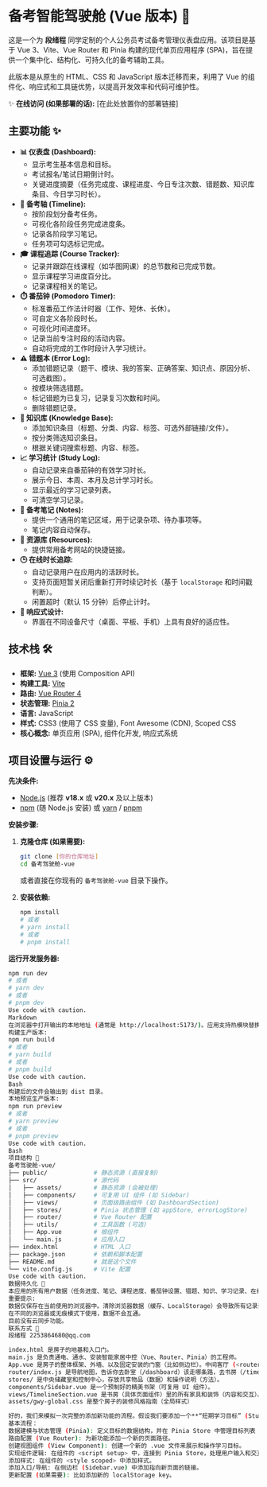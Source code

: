 # 备考智能驾驶舱 (Vue 版本) 🚀

这是一个为 **段绪程** 同学定制的个人公务员考试备考管理仪表盘应用。该项目是基于 Vue 3、Vite、Vue Router 和 Pinia 构建的现代单页应用程序 (SPA)，旨在提供一个集中化、结构化、可持久化的备考辅助工具。

此版本是从原生的 HTML、CSS 和 JavaScript 版本迁移而来，利用了 Vue 的组件化、响应式和工具链优势，以提高开发效率和代码可维护性。

✨ **在线访问 (如果部署的话):** [在此处放置你的部署链接]

## 主要功能 ✨

*   **📊 仪表盘 (Dashboard):**
    *   显示考生基本信息和目标。
    *   考试报名/笔试日期倒计时。
    *   关键进度摘要（任务完成度、课程进度、今日专注次数、错题数、知识库条目、今日学习时长）。
*   **📅 备考轴 (Timeline):**
    *   按阶段划分备考任务。
    *   可视化各阶段任务完成进度条。
    *   记录各阶段学习笔记。
    *   任务项可勾选标记完成。
*   **🎓 课程追踪 (Course Tracker):**
    *   记录并跟踪在线课程（如华图网课）的总节数和已完成节数。
    *   显示课程学习进度百分比。
    *   记录课程相关的笔记。
*   **⏱️ 番茄钟 (Pomodoro Timer):**
    *   标准番茄工作法计时器（工作、短休、长休）。
    *   可自定义各阶段时长。
    *   可视化时间进度环。
    *   记录当前专注时段的活动内容。
    *   自动将完成的工作时段计入学习统计。
*   **⚠️ 错题本 (Error Log):**
    *   添加错题记录（题干、模块、我的答案、正确答案、知识点、原因分析、可选截图）。
    *   按模块筛选错题。
    *   标记错题为已复习，记录复习次数和时间。
    *   删除错题记录。
*   **🧠 知识库 (Knowledge Base):**
    *   添加知识条目（标题、分类、内容、标签、可选外部链接/文件）。
    *   按分类筛选知识条目。
    *   根据关键词搜索标题、内容、标签。
*   **📈 学习统计 (Study Log):**
    *   自动记录来自番茄钟的有效学习时长。
    *   展示今日、本周、本月及总计学习时长。
    *   显示最近的学习记录列表。
    *   可清空学习记录。
*   **📝 备考笔记 (Notes):**
    *   提供一个通用的笔记区域，用于记录杂项、待办事项等。
    *   笔记内容自动保存。
*   **🔗 资源库 (Resources):**
    *   提供常用备考网站的快捷链接。
*   **🕒 在线时长追踪:**
    *   自动记录用户在应用内的活跃时长。
    *   支持页面短暂关闭后重新打开时续记时长（基于 `localStorage` 和时间戳判断）。
    *   闲置超时（默认 15 分钟）后停止计时。
*   **📱 响应式设计:**
    *   界面在不同设备尺寸（桌面、平板、手机）上具有良好的适应性。

## 技术栈 🛠️

*   **框架:** [Vue 3](https://cn.vuejs.org/) (使用 Composition API)
*   **构建工具:** [Vite](https://cn.vitejs.dev/)
*   **路由:** [Vue Router 4](https://router.vuejs.org/zh/)
*   **状态管理:** [Pinia 2](https://pinia.vuejs.org/zh/)
*   **语言:** JavaScript
*   **样式:** CSS3 (使用了 CSS 变量), Font Awesome (CDN), Scoped CSS
*   **核心概念:** 单页应用 (SPA), 组件化开发, 响应式系统

## 项目设置与运行 ⚙️

**先决条件:**

*   [Node.js](https://nodejs.org/) (推荐 **v18.x** 或 **v20.x** 及以上版本)
*   [npm](https://www.npmjs.com/) (随 Node.js 安装) 或 [yarn](https://yarnpkg.com/) / [pnpm](https://pnpm.io/)

**安装步骤:**

1.  **克隆仓库 (如果需要):**
    ```bash
    git clone [你的仓库地址]
    cd 备考驾驶舱-vue
    ```
    或者直接在你现有的 `备考驾驶舱-vue` 目录下操作。

2.  **安装依赖:**
    ```bash
    npm install
    # 或者
    # yarn install
    # 或者
    # pnpm install
    ```

**运行开发服务器:**

```bash
npm run dev
# 或者
# yarn dev
# 或者
# pnpm dev
Use code with caution.
Markdown
在浏览器中打开输出的本地地址 (通常是 http://localhost:5173/)。应用支持热模块替换 (HMR)，修改代码后通常无需刷新页面即可看到更新。
构建生产版本:
npm run build
# 或者
# yarn build
# 或者
# pnpm build
Use code with caution.
Bash
构建后的文件会输出到 dist 目录。
本地预览生产版本:
npm run preview
# 或者
# yarn preview
# 或者
# pnpm preview
Use code with caution.
Bash
项目结构 📂
备考驾驶舱-vue/
├── public/             # 静态资源 (直接复制)
├── src/                # 源代码
│   ├── assets/         # 静态资源 (会被处理)
│   ├── components/     # 可复用 UI 组件 (如 Sidebar)
│   ├── views/          # 页面级路由组件 (如 DashboardSection)
│   ├── stores/         # Pinia 状态管理 (如 appStore, errorLogStore)
│   ├── router/         # Vue Router 配置
│   ├── utils/          # 工具函数 (可选)
│   ├── App.vue         # 根组件
│   └── main.js         # 应用入口
├── index.html          # HTML 入口
├── package.json        # 依赖和脚本配置
├── README.md           # 就是这个文件
└── vite.config.js      # Vite 配置
Use code with caution.
数据持久化 💾
本应用的所有用户数据（任务进度、笔记、课程进度、番茄钟设置、错题、知识、学习记录、在线时长状态等）都存储在浏览器的 localStorage 中。
重要提示:
数据仅保存在当前使用的浏览器中。清除浏览器数据（缓存、LocalStorage）会导致所有记录丢失！
在不同的浏览器或无痕模式下使用，数据不会互通。
目前没有云同步功能。
联系方式 📧
段绪程 2253864680@qq.com

index.html 是房子的地基和入口门。
main.js 是负责通电、通水、安装智能家居中控（Vue、Router、Pinia）的工程师。
App.vue 是房子的整体框架、外墙、以及固定安装的门窗（比如侧边栏）。中间客厅 (<router-view>) 的家具会根据你的选择（URL）而改变。
router/index.js 是导航地图，告诉你去卧室（/dashboard）该走哪条路，去书房（/timeline）该走哪条路。
stores/ 是中央储藏室和控制中心，存放共享物品（数据）和操作说明（方法）。
components/Sidebar.vue 是一个预制好的精美书架（可复用 UI 组件）。
views/TimelineSection.vue 是书房（具体页面组件）里的所有家具和装饰（内容和交互）。
assets/gwy-global.css 是整个房子的装修风格指南（全局样式）

好的，我们来模拟一次完整的添加新功能的流程。假设我们要添加一个**“短期学习目标” (Study Goals)** 的功能：允许用户添加一些近期的、具体的小目标（比如“完成资料分析专项练习第一章”、“整理申论名言警句 10 条”），可以标记完成，并持久化存储。
基本流程：
数据建模与状态管理 (Pinia): 定义目标的数据结构，并在 Pinia Store 中管理目标列表（增、删、改、查、持久化）。
路由配置 (Vue Router): 为新功能添加一个新的页面路径。
创建视图组件 (View Component): 创建一个新的 .vue 文件来展示和操作学习目标。
实现组件逻辑: 在组件的 <script setup> 中，连接到 Pinia Store，处理用户输入和交互。
添加样式: 在组件的 <style scoped> 中添加样式。
添加入口/导航: 在侧边栏 (Sidebar.vue) 中添加指向新页面的链接。
更新配置 (如果需要): 比如添加新的 localStorage key。